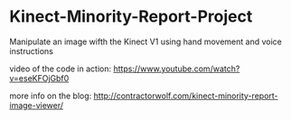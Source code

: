 # Kinect-Minority-Report-Project
Manipulate an image wifth the Kinect V1 using hand movement and voice instructions

video of the code in action:
https://www.youtube.com/watch?v=eseKFOjGbf0


more info on the blog:
http://contractorwolf.com/kinect-minority-report-image-viewer/



